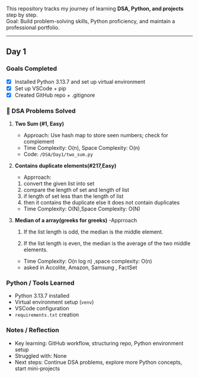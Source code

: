 This repository tracks my journey of learning **DSA, Python, and projects** step by step.  
Goal: Build problem-solving skills, Python proficiency, and maintain a professional portfolio.

---

##  Day 1

###  Goals Completed
- [x] Installed Python 3.13.7 and set up virtual environment
- [x] Set up VSCode + pip
- [x] Created GitHub repo + .gitignore
 
### 📝 DSA Problems Solved

1. **Two Sum (#1, Easy)**  
   - Approach: Use hash map to store seen numbers; check for complement  
   - Time Complexity: O(n), Space Complexity: O(n)  
   - Code: `/DSA/Day1/two_sum.py`

 2. **Contains duplicate elements(#217,Easy)**
      - Apprroach:
      1. convert the given  list into set
      2. compare the length of set and length of list
      3. if length of set  less than the length of list
      4. then it contains the duplicate else it does not contain duplicates
    - Time Complexity: O(N),Space Complexity: O(N)
 3. **Median of a array(greeks for greeks)**
    -Apprroach
    1. If the list length is odd, the median is the middle element.

    2. If the list length is even, the median is the average of the two middle elements.
    - Time Complexity: O(n log n) ,space complexity: O(n)
    - asked in Accolite, Amazon, Samsung , FactSet

###  Python / Tools Learned
- Python 3.13.7 installed  
- Virtual environment setup (`venv`)  
- VSCode configuration  
- `requirements.txt` creation

###  Notes / Reflection
- Key learning: GitHub workflow, structuring repo, Python environment setup  
- Struggled with: None
- Next steps: Continue DSA problems, explore more Python concepts, start mini-projects
